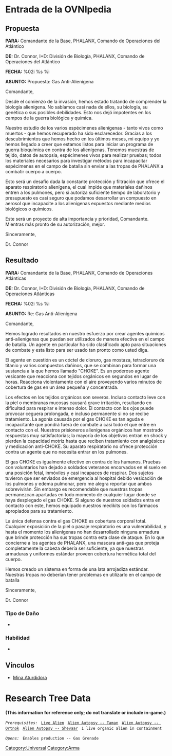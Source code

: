 # Entrada de la OVNIpedia

## Propuesta

**PARA:** Comandante de la Base, PHALANX, Comando de Operaciones del
Atlántico

**DE:** Dr. Connor, I+D: División de Biología, PHALANX, Comando de
Operaciones del Atlántico

**FECHA:** %02i %s %i

**ASUNTO:** Propuesta: Gas Anti-Alienígena

Comandante,

Desde el comienzo de la invasión, hemos estado tratando de comprender la
biología alienígena. No sabíamos casi nada de ellos, su biología, su
genética o sus posibles debilidades. Esto nos dejó impotentes en los
campos de la guerra biológica y química.

Nuestro estudio de los varios espécimenes alienígenas - tanto vivos como
muertos - que hemos recuperado ha sido esclarecedor. Gracias a los
descubrimientos que hemos hecho en los últimos meses, mi equipo y yo
hemos llegado a creer que estamos listos para iniciar un programa de
guerra bioquímica en contra de los alienígenas. Tenemos muestras de
tejido, datos de autopsia, espécimenes vivos para realizar pruebas;
todos los materiales necesarios para investigar métodos para incapacitar
espécimenes en el campo de batalla sin enviar a las tropas de PHALANX a
combatir cuerpo a cuerpo.

Esto será un desafío dada la constante protección y filtración que
ofrece el aparato respiratorio alienígena, el cual impide que materiales
dañinos entren a los pulmones, pero si autoriza suficiente tiempo de
laboratorio y presupuesto es casi seguro que podamos desarrollar un
compuesto en aerosol que incapacite a los alienígenas expuestos mediante
medios biológicos o químicos.

Este será un proyecto de alta importancia y prioridad, Comandante.
Mientras más pronto de su autorización, mejor.

Sinceramente,

Dr. Connor

## Resultado

**PARA:** Comandante de la Base, PHALANX, Comando de Operaciones
Atlánticas

**DE:** Dr. Connor, I+D: División de Biología, PHALANX, Comando de
Operaciones Atlánticas

**FECHA:** %02i %s %i

**ASUNTO:** Re: Gas Anti-Alienígena

Comandante,

Hemos logrado resultados en nuestro esfuerzo por crear agentes químicos
anti-alienígenas que puedan ser utilizados de manera efectiva en el
campo de batalla. Un agente en particular ha sido clasificado apto para
situaciones de combate y esta listo para ser usado tan pronto como usted
diga.

El agente en cuestión es un cóctel de cloruro, gas mostaza, tetracloruro
de titanio y varios compuestos dañinos, que se combinan para formar una
sustancia a la que hemos llamado "CHOKE". Es un poderoso agente
vesicante que reacciona con tejidos orgánicos en segundos en lugar de
horas. Reacciona violentamente con el aire proveyendo varios minutos de
cobertura de gas en un área pequeña y concentrada.

Los efectos en los tejidos orgánicos son severos. Incluso contacto leve
con la piel o membranas mucosas causará grave irritación, resultando en
dificultad para respirar e intenso dolor. El contacto con los ojos puede
provocar ceguera prolongada, e incluso permanente si no se recibe
tratamiento. La agonía causada por el gas CHOKE es tan aguda e
incapacitante que pondrá fuera de combate a casi todo el que entre en
contacto con el. Nuestros prisioneros alienígenas orgánicos han mostrado
respuestas muy satisfactorias; la mayoría de los objetivos entran en
shock y pierden la capacidad motriz hasta que reciben tratamiento con
analgésicos y medicación anti-CHOKE. Su aparato respiratorio no ofrece
protección contra un agente que no necesita entrar en los pulmones.

El gas CHOKE es igualmente efectivo en contra de los humanos. Pruebas
con voluntarios han dejado a soldados veteranos encorvados en el suelo
en una posición fetal, inmóviles y casi incapaces de respirar. Dos
sujetos tuvieron que ser enviados de emergencia al hospital debido
vesicación de los pulmones y edema pulmonar, pero me alegra reportar que
ambos sobrevivirán. Sin embargo es recomendable que nuestras tropas
permanezcan apartadas en todo momento de cualquier lugar donde se haya
desplegado el gas CHOKE. Si alguno de nuestros soldados entra en
contacto con este, hemos equipado nuestros medikits con los fármacos
apropiados para su tratamiento.

La única defensa contra el gas CHOKE es cobertura corporal total.
Cualquier exposición de la piel o pasaje respiratorio es una
vulnerabilidad, y hasta el momento los alienígenas no han desarrollado
ninguna armadura que brinde protección ha sus tropas contra esta clase
de ataque. En lo que concierne a los agentes de PHALANX, una mascara
anti-gas que proteja completamente la cabeza debería ser suficiente, ya
que nuestras armaduras y uniformes estándar proveen cobertura hermética
total del cuerpo.

Hemos creado un sistema en forma de una lata arrojadiza estándar.
Nuestras tropas no deberían tener problemas en utilizarlo en el campo de
batalla

Sinceramente,

Dr. Connor

### Tipo de Daño

-

### Habilidad

-

## Vínculos

- [Mina Aturdidora](Equipamiento/Miscelaneos/Mina_Aturdidora "wikilink")

# Research Tree Data

**(This information for reference only; do not translate or include
in-game.)**

*`Prerequisites:`*
` `[`Live Alien`](Research/Live_Alien "wikilink")
` `[`Alien Autopsy -- Taman`](Aliens/Taman "wikilink")
` `[`Alien Autopsy -- Ortnok`](Aliens/Taman "wikilink")
` `[`Alien Autopsy -- Shevaar`](Aliens/Taman "wikilink")
` 1 live organic alien in containment`

*`Opens:`*
` Enables production -- Gas Grenade`

[Category:Universal](Category:Universal "wikilink")
[Category:Arma](Category:Arma "wikilink")
